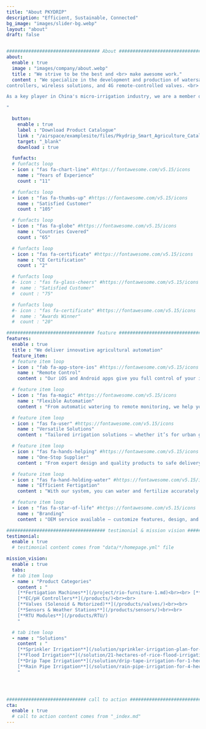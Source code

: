 ```yaml
---
title: "About PKYDRIP"
description: "Efficient, Sustainable, Connected"
bg_image: "images/slider-bg.webp"
layout: "about"
draft: false


################################## About #####################################
about:
  enable : true
  image : "images/company/about.webp"
  title : "We strive to be the best and <br> make awesome work."
  content : "We specialize in the development and production of watersaving irrigation products, such as irrigation timers, irrigation
controllers, wireless solutions, and 4G remote-controlled valves. <br>

As a key player in China's micro-irrigation industry, we are a member of the China PP Tube Standards Committee. Our company has participated in drafting national standards for PP pipe products and is the first plastic export enterprise to be involved in the development of such standards. We are also one of the leading enterprises in Hebei Province dedicated to promoting advanced agricultural irrigation technologies.

"

  button:
    enable : true
    label : "Download Product Catalogue"
    link : "/airspace/examplesite/files/Pkydrip_Smart_Agriculture_Catalogue_2025.pdf"
    target: "_blank"
    download : true

  funfacts:
  # funfacts loop
  - icon : "fas fa-chart-line" #https://fontawesome.com/v5.15/icons
    name : "Years of Experience"
    count : "11"

  # funfacts loop
  - icon : "fas fa-thumbs-up" #https://fontawesome.com/v5.15/icons
    name : "Satisfied Customer"
    count : "105"

  # funfacts loop
  - icon : "fas fa-globe" #https://fontawesome.com/v5.15/icons
    name : "Countries Covered"
    count : "65"

  # funfacts loop
  - icon : "fas fa-certificate" #https://fontawesome.com/v5.15/icons
    name : "CE Certification"
    count : "2"

  # funfacts loop
  #- icon : "fas fa-glass-cheers" #https://fontawesome.com/v5.15/icons
  #  name : "Satisfied Customer"
  #  count : "75"

  # funfacts loop
  #- icon : "fas fa-certificate" #https://fontawesome.com/v5.15/icons
  #  name : "Awards Winner"
  #  count : "20"

################################ feature #####################################
features:
  enable : true
  title : "We deliver innovative agricultural automation"
  feature_item:
  # feature item loop
  - icon : "fab fa-app-store-ios" #https://fontawesome.com/v5.15/icons
    name : "Remote Control"
    content : "Our iOS and Android apps give you full control of your irrigation system — anytime, anywhere."

  # feature item loop
  - icon : "fas fa-magic" #https://fontawesome.com/v5.15/icons
    name : "Flexible Automation"
    content : "From automatic watering to remote monitoring, we help you get more done with less effort."

  # feature item loop
  - icon : "fas fa-user" #https://fontawesome.com/v5.15/icons
    name : "Versatile Solutions"
    content : "Tailored irrigation solutions — whether it’s for urban greenery, landscaping, greenhouses, or open fields"

  # feature item loop
  - icon : "fas fa-hands-helping" #https://fontawesome.com/v5.15/icons
    name : "One-Stop Supplier"
    content : "From expert design and quality products to safe delivery, we’re here to make everything easy and hassle-free for you."

  # feature item loop
  - icon : "fas fa-hand-holding-water" #https://fontawesome.com/v5.15/icons
    name : "Efficient Fertigation"
    content : "With our system, you can water and fertilize accurately — saving both water and money."

  # feature item loop
  - icon : "fas fa-star-of-life" #https://fontawesome.com/v5.15/icons
    name : "Branding"
    content : "OEM service available — customize features, design, and branding to suit your needs."

#################################### testimonial & mission vision #######################################
testimonial:
  enable : true
  # testimonial content comes from "data/*/homepage.yml" file

mission_vision:
  enable : true
  tabs:
  # tab item loop
  - name : "Product Categories"
    content : "
    [**Fertigation Machines**](/project/rio-furniture-1.md)<br><br> [**Smart Irrigation Controllers**](/blog/)<br><br>
    [**EC/pH Controllers**](/products/)<br><br>
    [**Valves (Solenoid & Motorized)**](/products/valves/)<br><br>
    [**Sensors & Weather Stations**](/products/sensors/)<br><br>
    [**RTU Modules**](/products/RTU/)
    "

  # tab item loop
  - name : "Solutions"
    content : "
    [**Sprinkler Irrigation**](/solution/sprinkler-irrigation-plan-for-3-hectares-of-banana)<br><br> [**Drip Irrigation**](/solution/10-hectares-of-coconut-tree-drip-irrigation)<br><br>
    [**Flood Irrigation**](/solution/21-hectares-of-rice-flood-irrigation)<br><br>
    [**Drip Tape Irrigation**](/solution/drip-tape-irrigation-for-1-hectare-of-tomatos)<br><br>
    [**Rain Pipe Irrigation**](/solution/rain-pipe-irrigation-for-4-hectare-of-corn-field)
    "




############################# call to action #################################
cta:
  enable : true
  # call to action content comes from "_index.md"
---
```


